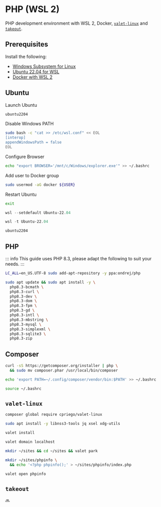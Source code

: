 # PHP (WSL 2)

PHP development environment with WSL 2, Docker, [`valet-linux`](https://github.com/cpriego/valet-linux) and [`takeout`](https://github.com/tighten/takeout).

## Prerequisites
Install the following:
* [Windows Subsystem for Linux](https://www.microsoft.com/store/productid/9P9TQF7MRM4R)
* [Ubuntu 22.04 for WSL](https://www.microsoft.com/store/productid/9PN20MSR04DW)
* [Docker with WSL 2](https://docs.docker.com/docker-for-windows/wsl/)

## Ubuntu

Launch Ubuntu

```ps1
ubuntu2204
```

Disable Windows PATH

```bash
sudo bash -c "cat >> /etc/wsl.conf" << EOL
[interop]
appendWindowsPath = false
EOL
```

Configure Browser

```bash
echo "export BROWSER='/mnt/c/Windows/explorer.exe'" >> ~/.bashrc
```

Add user to Docker group

```bash
sudo usermod -aG docker ${USER}
```

Restart Ubuntu

```bash
exit
```

```ps1
wsl --setdefault Ubuntu-22.04
```

```ps1
wsl -t Ubuntu-22.04
```

```ps1
ubuntu2204
```

## PHP

::: info
This guide uses PHP 8.3, please adapt the following to suit your needs.
:::

```bash
LC_ALL=en_US.UTF-8 sudo add-apt-repository -y ppa:ondrej/php
```

```bash
sudo apt update && sudo apt install -y \
  php8.3-bcmath \
  php8.3-curl \
  php8.3-dev \
  php8.3-dom \
  php8.3-fpm \
  php8.3-gd \
  php8.3-intl \
  php8.3-mbstring \
  php8.3-mysql \
  php8.3-simplexml \
  php8.3-sqlite3 \
  php8.3-zip
```

## Composer

```bash
curl -sS https://getcomposer.org/installer | php \
  && sudo mv composer.phar /usr/local/bin/composer
```

```bash
echo 'export PATH=~/.config/composer/vendor/bin:$PATH' >> ~/.bashrc
```

```bash
source ~/.bashrc
```

## `valet-linux`

```bash
composer global require cpriego/valet-linux
```

```bash
sudo apt install -y libnss3-tools jq xsel xdg-utils
```

```bash
valet install
```

```bash
valet domain localhost
```

```bash
mkdir ~/sites && cd ~/sites && valet park
```

```bash
mkdir ~/sites/phpinfo \
  && echo '<?php phpinfo();' > ~/sites/phpinfo/index.php
```

```bash
valet open phpinfo
```

## `takeout`

🔜
